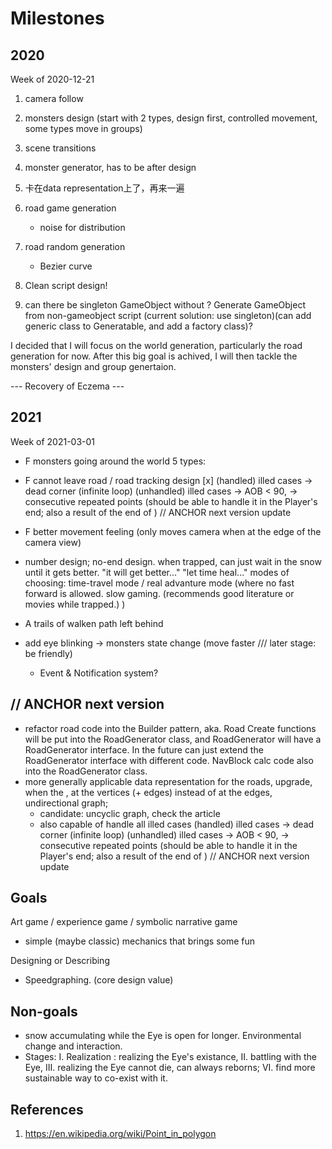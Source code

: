 # Milestones

## 2020

Week of 2020-12-21
1. camera follow
2. monsters design (start with 2 types, design first, controlled movement, some types move in groups)
3. scene transitions
3. monster generator, has to be after design 

4. 卡在data representation上了，再来一遍

4. road game generation
    - noise for distribution

5. road random generation
    - Bezier curve

6. Clean script design!

6. can there be singleton GameObject without ? Generate GameObject from non-gameobject script (current solution: use singleton)(can add generic class to Generatable, and add a factory class)?


I decided that I will focus on the world generation, particularly the road generation for now. After this big goal is achived, I will then tackle the monsters' design and group genertaion. 

--- Recovery of Eczema ---

## 2021

Week of 2021-03-01
- F monsters going around the world
    5 types:
- F cannot leave road / road tracking design [x]
    (handled) illed cases
    -> dead corner (infinite loop)
    (unhandled) illed cases
    -> AOB < 90, 
    -> consecutive repeated points (should be able to handle it in the Player's end; also a result of the end of ) // ANCHOR next version update
- F better movement feeling (only moves camera when at the edge of the camera view)
- number design; no-end design. when trapped, can just wait in the snow until it gets better. "it will get better..." "let time heal..."
    modes of choosing: time-travel mode / real advanture mode (where no fast forward is allowed. slow gaming. (recommends good literature or movies while trapped.) )
- A trails of walken path left behind

- add eye blinking -> monsters state change (move faster /// later stage: be friendly)
    - Event & Notification system?

## // ANCHOR next version
- refactor road code into the Builder pattern, aka. Road Create functions will be put into the RoadGenerator class, and RoadGenerator will have a RoadGenerator interface. In the future can just extend the RoadGenerator interface with different code. NavBlock calc code also into the RoadGenerator class.
- more generally applicable data representation for the roads,  upgrade, when the , at the vertices (+ edges) instead of at the edges, undirectional graph;
    * candidate: uncyclic graph, check the article
    * also capable of handle all illed cases
        (handled) illed cases
        -> dead corner (infinite loop)
        (unhandled) illed cases
        -> AOB < 90, 
        -> consecutive repeated points (should be able to handle it in the Player's end; also a result of the end of ) // ANCHOR next version update
    <!-- * ~~performance boost~~ -->



## Goals
Art game / experience game / symbolic narrative game
- simple (maybe classic) mechanics that brings some fun


Designing or Describing
- Speedgraphing. (core design value)


## Non-goals
- snow accumulating while the Eye is open for longer. Environmental change and interaction.
- Stages: I. Realization : realizing the Eye's existance, II. battling with the Eye, III. realizing the Eye cannot die, can always reborns; VI. find more sustainable way to co-exist with it.



## References

1. https://en.wikipedia.org/wiki/Point_in_polygon
